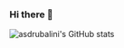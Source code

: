 ### Hi there 👋

![asdrubalini's GitHub stats](https://github-readme-stats.vercel.app/api?username=asdrubalini&count_private=true&show_icons=true&theme=dracula)
